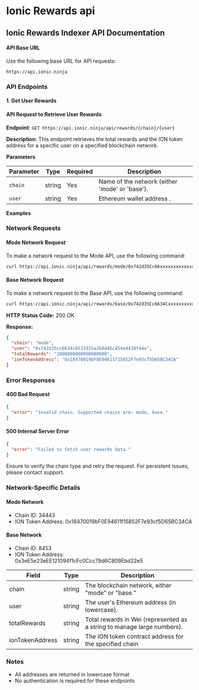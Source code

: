 # Ionic Rewards api

## Ionic Rewards Indexer API Documentation

#### API Base URL

Use the following base URL for API requests:

```
https://api.ionic.ninja
```

### API Endpoints

#### 1. Get User Rewards

#### API Request to Retrieve User Rewards

**Endpoint**: `GET https://api.ionic.ninja/api/rewards/{chain}/{user}`

**Description**: This endpoint retrieves the total rewards and the ION token address for a specific user on a specified blockchain network.

**Parameters**

| Parameter | Type   | Required | Description                                    |
| --------- | ------ | -------- | ---------------------------------------------- |
| `chain`   | string | Yes      | Name of the network (either 'mode' or 'base'). |
| `user`    | string | Yes      | Ethereum wallet address .                      |

**Examples**

### Network Requests

#### Mode Network Request

To make a network request to the Mode API, use the following command:

```bash
curl https://api.ionic.ninja/api/rewards/mode/0x742d35Cc66xxxxxxxxxxxxxxxxxxxxxxx
```

#### Base Network Request

To make a network request to the Base API, use the following command:

```bash
curl https://api.ionic.ninja/api/rewards/base/0x742d35Cc6634Cxxxxxxxxxxxxxxxxxxxx
```



**HTTP Status Code:** 200 OK

**Response:**

```json
{
  "chain": "mode",
  "user": "0x742d35cc6634c0532925a3b844bc454e4438f44e",
  "totalRewards": "1000000000000000000",
  "ionTokenAddress": "0x18470019bF0E94611f15852F7e93cf5D65BC34CA"
}
```

### Error Responses

#### 400 Bad Request

```json
{
  "error": "Invalid chain. Supported chains are: mode, base."
}
```

#### 500 Internal Server Error

```json
{
  "error": "Failed to fetch user rewards data."
}
```

Ensure to verify the chain type and retry the request. For persistent issues, please contact support.

### Network-Specific Details

#### Mode Network

* Chain ID: 34443
* ION Token Address: 0x18470019bF0E94611f15852F7e93cf5D65BC34CA

#### Base Network

* Chain ID: 8453
* ION Token Address: 0x3eE5e23eEE121094f1cFc0Ccc79d6C809Ebd22e5

| Field           | Type   | Description                                                             |
| --------------- | ------ | ----------------------------------------------------------------------- |
| chain           | string | The blockchain network, either "mode" or "base."                        |
| user            | string | The user's Ethereum address (in lowercase).                             |
| totalRewards    | string | Total rewards in Wei (represented as a string to manage large numbers). |
| ionTokenAddress | string | The ION token contract address for the specified chain                  |

### Notes

* All addresses are returned in lowercase format
* No authentication is required for these endpoints

